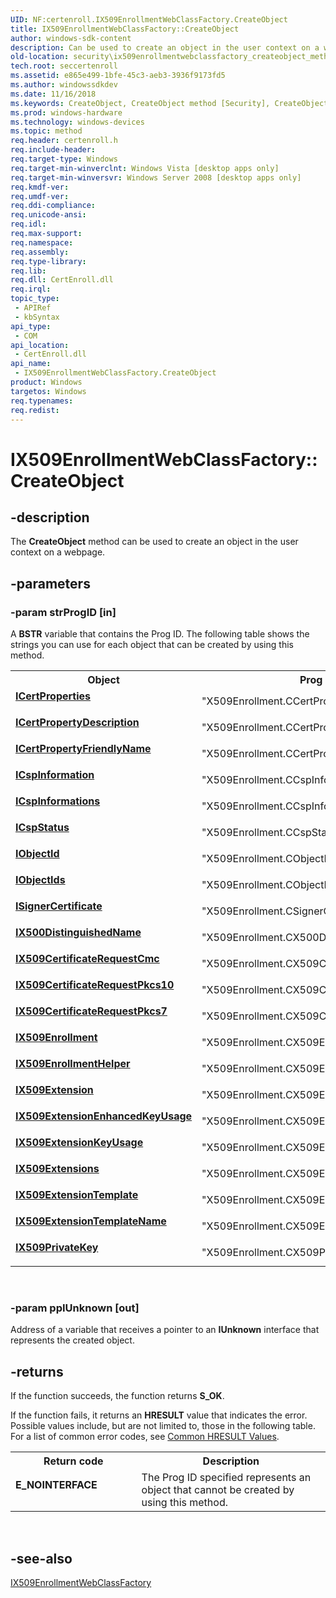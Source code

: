 ```yaml
---
UID: NF:certenroll.IX509EnrollmentWebClassFactory.CreateObject
title: IX509EnrollmentWebClassFactory::CreateObject
author: windows-sdk-content
description: Can be used to create an object in the user context on a webpage.
old-location: security\ix509enrollmentwebclassfactory_createobject_method.htm
tech.root: seccertenroll
ms.assetid: e865e499-1bfe-45c3-aeb3-3936f9173fd5
ms.author: windowssdkdev
ms.date: 11/16/2018
ms.keywords: CreateObject, CreateObject method [Security], CreateObject method [Security],IX509EnrollmentWebClassFactory interface, ICertProperties, ICertPropertyDescription, ICertPropertyFriendlyName, ICspInformation, ICspInformations, ICspStatus, IObjectId, IObjectIds, ISignerCertificate, IX500DistinguishedName, IX509CertificateRequestCmc, IX509CertificateRequestPkcs10, IX509CertificateRequestPkcs7, IX509Enrollment, IX509EnrollmentHelper, IX509EnrollmentWebClassFactory interface [Security],CreateObject method, IX509EnrollmentWebClassFactory.CreateObject, IX509EnrollmentWebClassFactory::CreateObject, IX509Extension, IX509ExtensionEnhancedKeyUsage, IX509ExtensionKeyUsage, IX509ExtensionTemplate, IX509ExtensionTemplateName, IX509Extensions, IX509PrivateKey, certenroll/IX509EnrollmentWebClassFactory::CreateObject, security.ix509enrollmentwebclassfactory_createobject_method
ms.prod: windows-hardware
ms.technology: windows-devices
ms.topic: method
req.header: certenroll.h
req.include-header: 
req.target-type: Windows
req.target-min-winverclnt: Windows Vista [desktop apps only]
req.target-min-winversvr: Windows Server 2008 [desktop apps only]
req.kmdf-ver: 
req.umdf-ver: 
req.ddi-compliance: 
req.unicode-ansi: 
req.idl: 
req.max-support: 
req.namespace: 
req.assembly: 
req.type-library: 
req.lib: 
req.dll: CertEnroll.dll
req.irql: 
topic_type:
 - APIRef
 - kbSyntax
api_type:
 - COM
api_location:
 - CertEnroll.dll
api_name:
 - IX509EnrollmentWebClassFactory.CreateObject
product: Windows
targetos: Windows
req.typenames: 
req.redist: 
---
```


# IX509EnrollmentWebClassFactory::CreateObject


## -description


The <b>CreateObject</b> method can be used to create an object in the user context on a webpage.


## -parameters




### -param strProgID [in]

A <b>BSTR</b> variable that contains the Prog ID. The following table shows the strings you can use for each object that can be created by using this method.

<table>
<tr>
<th>Object</th>
<th>Prog ID string</th>
</tr>
<tr>
<td width="40%"><a id="ICertProperties"></a><a id="icertproperties"></a><a id="ICERTPROPERTIES"></a><dl>
<dt><b><a href="https://msdn.microsoft.com/b830c0af-0a38-419d-8a33-8e3626c4e8f1">ICertProperties</a></b></dt>
<dt></dt>
</dl>
</td>
<td width="60%">
"X509Enrollment.CCertProperties"

</td>
</tr>
<tr>
<td width="40%"><a id="ICertPropertyDescription"></a><a id="icertpropertydescription"></a><a id="ICERTPROPERTYDESCRIPTION"></a><dl>
<dt><b><a href="https://msdn.microsoft.com/229e8ce9-fe18-45f4-8f91-cd741052a134">ICertPropertyDescription</a></b></dt>
<dt></dt>
</dl>
</td>
<td width="60%">
"X509Enrollment.CCertPropertyDescription"

</td>
</tr>
<tr>
<td width="40%"><a id="ICertPropertyFriendlyName"></a><a id="icertpropertyfriendlyname"></a><a id="ICERTPROPERTYFRIENDLYNAME"></a><dl>
<dt><b><a href="https://msdn.microsoft.com/d2bfe2f2-423e-4620-8933-bbae4f98c62a">ICertPropertyFriendlyName</a></b></dt>
<dt></dt>
</dl>
</td>
<td width="60%">
"X509Enrollment.CCertPropertyFriendlyName"

</td>
</tr>
<tr>
<td width="40%"><a id="ICspInformation"></a><a id="icspinformation"></a><a id="ICSPINFORMATION"></a><dl>
<dt><b><a href="https://msdn.microsoft.com/e337ae2c-6f86-4025-8d31-47bc5d8a4ca8">ICspInformation</a></b></dt>
<dt></dt>
</dl>
</td>
<td width="60%">
"X509Enrollment.CCspInformation"

</td>
</tr>
<tr>
<td width="40%"><a id="ICspInformations"></a><a id="icspinformations"></a><a id="ICSPINFORMATIONS"></a><dl>
<dt><b><a href="https://msdn.microsoft.com/8141023c-c162-46d6-9c37-e227ce1c8761">ICspInformations</a></b></dt>
<dt></dt>
</dl>
</td>
<td width="60%">
"X509Enrollment.CCspInformations"

</td>
</tr>
<tr>
<td width="40%"><a id="ICspStatus"></a><a id="icspstatus"></a><a id="ICSPSTATUS"></a><dl>
<dt><b><a href="https://msdn.microsoft.com/30cc43c8-6ef3-49ad-8cff-9a5b7389ff68">ICspStatus</a></b></dt>
<dt></dt>
</dl>
</td>
<td width="60%">
"X509Enrollment.CCspStatus"

</td>
</tr>
<tr>
<td width="40%"><a id="IObjectId"></a><a id="iobjectid"></a><a id="IOBJECTID"></a><dl>
<dt><b><a href="https://msdn.microsoft.com/bc6608e3-cae7-4992-b599-06bc04cc8ad7">IObjectId</a></b></dt>
<dt></dt>
</dl>
</td>
<td width="60%">
"X509Enrollment.CObjectId"

</td>
</tr>
<tr>
<td width="40%"><a id="IObjectIds"></a><a id="iobjectids"></a><a id="IOBJECTIDS"></a><dl>
<dt><b><a href="https://msdn.microsoft.com/f376a33e-005b-4810-9a26-b642236ff7af">IObjectIds</a></b></dt>
<dt></dt>
</dl>
</td>
<td width="60%">
"X509Enrollment.CObjectIds"

</td>
</tr>
<tr>
<td width="40%"><a id="ISignerCertificate"></a><a id="isignercertificate"></a><a id="ISIGNERCERTIFICATE"></a><dl>
<dt><b><a href="https://msdn.microsoft.com/146a1925-4de6-492c-8014-612c65bd7270">ISignerCertificate</a></b></dt>
<dt></dt>
</dl>
</td>
<td width="60%">
"X509Enrollment.CSignerCertificate"

</td>
</tr>
<tr>
<td width="40%"><a id="IX500DistinguishedName"></a><a id="ix500distinguishedname"></a><a id="IX500DISTINGUISHEDNAME"></a><dl>
<dt><b><a href="https://msdn.microsoft.com/49f176d9-33f6-4bc1-992c-c613279b0969">IX500DistinguishedName</a></b></dt>
<dt></dt>
</dl>
</td>
<td width="60%">
"X509Enrollment.CX500DistinguishedName"

</td>
</tr>
<tr>
<td width="40%"><a id="IX509CertificateRequestCmc"></a><a id="ix509certificaterequestcmc"></a><a id="IX509CERTIFICATEREQUESTCMC"></a><dl>
<dt><b><a href="https://msdn.microsoft.com/77059388-c442-4db5-ab27-1db25e2f63b9">IX509CertificateRequestCmc</a></b></dt>
<dt></dt>
</dl>
</td>
<td width="60%">
"X509Enrollment.CX509CertificateRequestCmc"

</td>
</tr>
<tr>
<td width="40%"><a id="IX509CertificateRequestPkcs10"></a><a id="ix509certificaterequestpkcs10"></a><a id="IX509CERTIFICATEREQUESTPKCS10"></a><dl>
<dt><b><a href="https://msdn.microsoft.com/5b3764dc-fc63-45cc-8c35-65539c461e81">IX509CertificateRequestPkcs10</a></b></dt>
<dt></dt>
</dl>
</td>
<td width="60%">
"X509Enrollment.CX509CertificateRequestPkcs10"

</td>
</tr>
<tr>
<td width="40%"><a id="IX509CertificateRequestPkcs7"></a><a id="ix509certificaterequestpkcs7"></a><a id="IX509CERTIFICATEREQUESTPKCS7"></a><dl>
<dt><b><a href="https://msdn.microsoft.com/ae869557-6523-4387-835e-c9631898d864">IX509CertificateRequestPkcs7</a></b></dt>
<dt></dt>
</dl>
</td>
<td width="60%">
"X509Enrollment.CX509CertificateRequestPkcs7"

</td>
</tr>
<tr>
<td width="40%"><a id="IX509Enrollment"></a><a id="ix509enrollment"></a><a id="IX509ENROLLMENT"></a><dl>
<dt><b><a href="https://msdn.microsoft.com/37f1dd3b-bbe9-40ab-87c9-2405d97f5541">IX509Enrollment</a></b></dt>
<dt></dt>
</dl>
</td>
<td width="60%">
"X509Enrollment.CX509Enrollment"

</td>
</tr>
<tr>
<td width="40%"><a id="IX509EnrollmentHelper"></a><a id="ix509enrollmenthelper"></a><a id="IX509ENROLLMENTHELPER"></a><dl>
<dt><b><a href="https://msdn.microsoft.com/19124591-be1a-401e-9b83-c640d00de34a">IX509EnrollmentHelper</a></b></dt>
<dt></dt>
</dl>
</td>
<td width="60%">
"X509Enrollment.CX509EnrollmentHelper"

</td>
</tr>
<tr>
<td width="40%"><a id="IX509Extension"></a><a id="ix509extension"></a><a id="IX509EXTENSION"></a><dl>
<dt><b><a href="https://msdn.microsoft.com/f04e3f63-c826-4401-a1c8-b2614e0dc374">IX509Extension</a></b></dt>
<dt></dt>
</dl>
</td>
<td width="60%">
"X509Enrollment.CX509Extension"

</td>
</tr>
<tr>
<td width="40%"><a id="IX509ExtensionEnhancedKeyUsage"></a><a id="ix509extensionenhancedkeyusage"></a><a id="IX509EXTENSIONENHANCEDKEYUSAGE"></a><dl>
<dt><b><a href="https://msdn.microsoft.com/0b9606d0-351c-4d2d-b876-545a9c2cf916">IX509ExtensionEnhancedKeyUsage</a></b></dt>
<dt></dt>
</dl>
</td>
<td width="60%">
"X509Enrollment.CX509ExtensionEnhancedKeyUsage"

</td>
</tr>
<tr>
<td width="40%"><a id="IX509ExtensionKeyUsage"></a><a id="ix509extensionkeyusage"></a><a id="IX509EXTENSIONKEYUSAGE"></a><dl>
<dt><b><a href="https://msdn.microsoft.com/4325e6aa-99bb-4c9a-9b19-c5352ebf27b9">IX509ExtensionKeyUsage</a></b></dt>
<dt></dt>
</dl>
</td>
<td width="60%">
"X509Enrollment.CX509ExtensionKeyUsage"

</td>
</tr>
<tr>
<td width="40%"><a id="IX509Extensions"></a><a id="ix509extensions"></a><a id="IX509EXTENSIONS"></a><dl>
<dt><b><a href="https://msdn.microsoft.com/d6bdbcff-1d6b-4813-8269-b75061a42de8">IX509Extensions</a></b></dt>
<dt></dt>
</dl>
</td>
<td width="60%">
"X509Enrollment.CX509Extensions"

</td>
</tr>
<tr>
<td width="40%"><a id="IX509ExtensionTemplate"></a><a id="ix509extensiontemplate"></a><a id="IX509EXTENSIONTEMPLATE"></a><dl>
<dt><b><a href="https://msdn.microsoft.com/2ac24ee9-f31f-4501-a4f0-321580ec2fa9">IX509ExtensionTemplate</a></b></dt>
<dt></dt>
</dl>
</td>
<td width="60%">
"X509Enrollment.CX509ExtensionTemplate"

</td>
</tr>
<tr>
<td width="40%"><a id="IX509ExtensionTemplateName"></a><a id="ix509extensiontemplatename"></a><a id="IX509EXTENSIONTEMPLATENAME"></a><dl>
<dt><b><a href="https://msdn.microsoft.com/9a2d0219-6fe3-4a75-8d28-281c0b863a35">IX509ExtensionTemplateName</a></b></dt>
<dt></dt>
</dl>
</td>
<td width="60%">
"X509Enrollment.CX509ExtensionTemplateName"

</td>
</tr>
<tr>
<td width="40%"><a id="IX509PrivateKey"></a><a id="ix509privatekey"></a><a id="IX509PRIVATEKEY"></a><dl>
<dt><b><a href="https://msdn.microsoft.com/72612ea4-ed45-46ac-9dad-614a9a754d83">IX509PrivateKey</a></b></dt>
<dt></dt>
</dl>
</td>
<td width="60%">
"X509Enrollment.CX509PrivateKey"

</td>
</tr>
</table>
 


### -param ppIUnknown [out]

Address of a variable that receives a pointer to an  <b>IUnknown</b> interface that represents the created object.


## -returns



If the function succeeds, the function returns <b>S_OK</b>.

If the function fails, it returns an <b>HRESULT</b> value that indicates the error. Possible values include, but are not limited to, those in the following table. For a list of common error codes, see <a href="https://msdn.microsoft.com/ce52efc3-92c7-40e4-ac49-0c54049e169f">Common HRESULT Values</a>.

<table>
<tr>
<th>Return code</th>
<th>Description</th>
</tr>
<tr>
<td width="40%">
<dl>
<dt><b>E_NOINTERFACE</b></dt>
</dl>
</td>
<td width="60%">
The Prog ID specified represents an object that cannot be created by using this method.

</td>
</tr>
</table>
 




## -see-also




<a href="https://msdn.microsoft.com/f779c197-8467-481a-abf5-d3fd3ac90ba7">IX509EnrollmentWebClassFactory</a>
 

 

